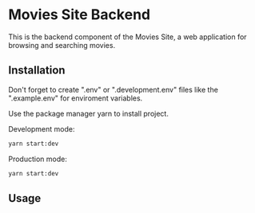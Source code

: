 # Movies Site Backend

This is the backend component of the Movies Site, a web application for browsing and searching movies.

## Installation

Don't forget to create ".env" or ".development.env" files like the ".example.env" for enviroment variables.

Use the package manager yarn to install project.

Development mode:

```bash
yarn start:dev
```

Production mode:

```bash
yarn start:dev
```

## Usage
